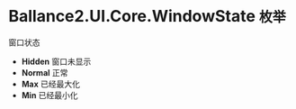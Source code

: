 ﻿# Ballance2.UI.Core.WindowState `枚举`
窗口状态


* **Hidden** 窗口未显示
* **Normal** 正常
* **Max** 已经最大化
* **Min** 已经最小化
